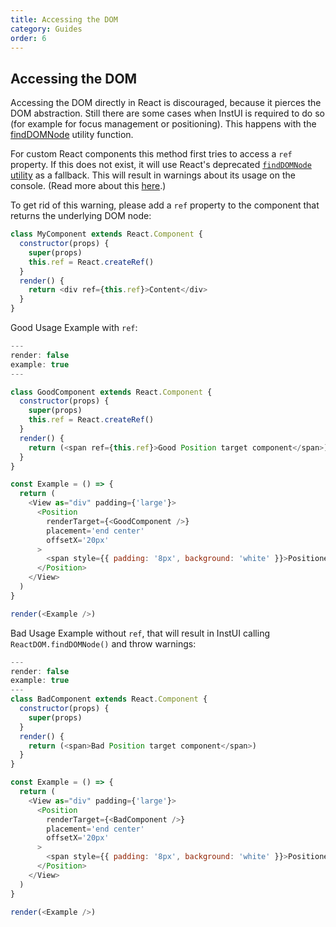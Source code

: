 ```yaml
---
title: Accessing the DOM
category: Guides
order: 6
---
```


## Accessing the DOM

Accessing the DOM directly in React is discouraged, because it pierces the DOM abstraction. Still there are some cases when InstUI is required to do so (for example for focus management or positioning). This happens with the [findDOMNode](#findDOMNode) utility function.

For custom React components this method first tries to access a `ref` property. If this does not exist, it will use React's deprecated [`findDOMNode` utility](https://reactjs.org/docs/react-dom.html#finddomnode) as a fallback. This will result in warnings about its usage on the console. (Read more about this [here](https://en.reactjs.org/docs/strict-mode.html#warning-about-deprecated-finddomnode-usage).)

To get rid of this warning, please add a `ref` property to the component that returns the underlying DOM node:

```javascript
class MyComponent extends React.Component {
  constructor(props) {
    super(props)
    this.ref = React.createRef()
  }
  render() {
    return <div ref={this.ref}>Content</div>
  }
}
```

Good Usage Example with `ref`:

```js
---
render: false
example: true
---

class GoodComponent extends React.Component {
  constructor(props) {
    super(props)
    this.ref = React.createRef()
  }
  render() {
    return (<span ref={this.ref}>Good Position target component</span>)
  }
}

const Example = () => {
  return (
    <View as="div" padding={'large'}>
      <Position
        renderTarget={<GoodComponent />}
        placement='end center'
        offsetX='20px'
      >
        <span style={{ padding: '8px', background: 'white' }}>Positioned content</span>
      </Position>
    </View>
  )
}

render(<Example />)
```

Bad Usage Example without `ref`, that will result in InstUI calling `ReactDOM.findDOMNode()` and throw warnings:

```js
---
render: false
example: true
---
class BadComponent extends React.Component {
  constructor(props) {
    super(props)
  }
  render() {
    return (<span>Bad Position target component</span>)
  }
}

const Example = () => {
  return (
    <View as="div" padding={'large'}>
      <Position
        renderTarget={<BadComponent />}
        placement='end center'
        offsetX='20px'
      >
        <span style={{ padding: '8px', background: 'white' }}>Positioned content</span>
      </Position>
    </View>
  )
}

render(<Example />)
```
